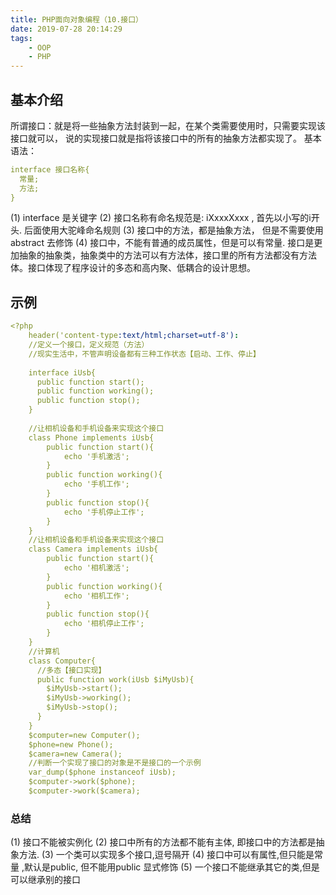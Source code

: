 ```yaml
---
title: PHP面向对象编程（10.接口）
date: 2019-07-28 20:14:29
tags:
    - OOP
    - PHP
---
```

## 基本介绍
所谓接口：就是将一些抽象方法封装到一起，在某个类需要使用时，只需要实现该接口就可以， 说的实现接口就是指将该接口中的所有的抽象方法都实现了。
基本语法：
```yaml
interface 接口名称{
  常量;
  方法;
}
```
(1)	interface 是关键字
(2)	接口名称有命名规范是: iXxxxXxxx , 首先以小写的i开头. 后面使用大驼峰命名规则
(3)	接口中的方法，都是抽象方法， 但是不需要使用abstract 去修饰
(4)	接口中，不能有普通的成员属性，但是可以有常量.
接口是更加抽象的抽象类，抽象类中的方法可以有方法体，接口里的所有方法都没有方法体。接口体现了程序设计的多态和高内聚、低耦合的设计思想。

## 示例
```yaml
<?php
    header('content-type:text/html;charset=utf-8'):
    //定义一个接口，定义规范（方法）
    //现实生活中，不管声明设备都有三种工作状态【启动、工作、停止】
    
    interface iUsb{
      public function start();
      public function working();
      public function stop();
    }
    
    //让相机设备和手机设备来实现这个接口
    class Phone implements iUsb{
        public function start(){
            echo '手机激活';
        }
        public function working(){
            echo '手机工作';
        }
        public function stop(){
            echo '手机停止工作';
        }
    }
    //让相机设备和手机设备来实现这个接口
    class Camera implements iUsb{
        public function start(){
            echo '相机激活';
        }
        public function working(){
            echo '相机工作';
        }
        public function stop(){
            echo '相机停止工作';
        }
    }
    //计算机
    class Computer{
      //多态【接口实现】
      public function work(iUsb $iMyUsb){
        $iMyUsb->start();
        $iMyUsb->working();
        $iMyUsb->stop();
      }
    }
    $computer=new Computer();
    $phone=new Phone();
    $camera=new Camera();
    //判断一个实现了接口的对象是不是接口的一个示例
    var_dump($phone instanceof iUsb);
    $computer->work($phone);
    $computer->work($camera);
```
### 总结
(1)	接口不能被实例化
(2)	接口中所有的方法都不能有主体, 即接口中的方法都是抽象方法.
(3)	一个类可以实现多个接口,逗号隔开
(4)	接口中可以有属性,但只能是常量 ,默认是public, 但不能用public 显式修饰
(5)	一个接口不能继承其它的类,但是可以继承别的接口


